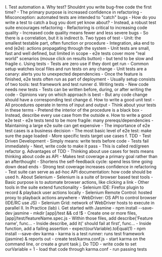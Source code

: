 I. Test automation
  a. Why test? Shouldnt you write bug-free code the first time?
    - The primary purpose is increased confidence in refactoring
    - Misconception: automated tests are intended to "catch" bugs
    - How do you write a test to catch a bug you dont yet know about?
    - Instead, a robust test suite encourages refactoring
    - Refactoring is critical to increasing code quality
    - Increased code quality means fewer and less severe bugs
    - So there is a correlation, but it is indirect
  b. Two types of test
    - Unit: the smallest testable part, often function or procedure
    - Integration, aka end to end (e2e): actions propagating through the system
    - Unit tests are small, fast and well defined, but limited in scope
    - e2e tests cover more "real world" scenarios (mouse click on results button)
    - but tend to be slow and fragile
  c. Using tests
    - Tests are zero use if they dont get run
    - Common setup watches local files and run tests on any change
    - Unit tests are a canary: alerts you to unexpected dependencies
    - Once the feature is finished, e2e tests often run as part of deployment
    - Usually setup consists of two tools: test framework and test runner
  d. Writing tests
    - New code needs new tests
    - Tests can be written before, during, or after writing the code
    - Opinions vary on which approach is best
    - But any code change should have a corresponding test change
  d. How to write a good unit test
    - All procedures operate in terms of input and output
    - Think about your tests in these terms
    - Pretend the interior of the procedure is a black box
    - Instead, describe every use case from the outside
  e. How to write a good e2e test
    - e2e tests tend to be more fragile: many prereqs/dependencies
    - Maintaining a large e2e suite can get expensive
    - The importance of e2e test cases is a business decision
    - The most basic level of e2e test: make sure the page loaded
    - More specific tests target use cases
  f. TDD
    - Test Driven Development
    - Simply means: write tests before code
    - Tests fail immediately
    - Next, write code to make it pass
    - This is called red/green refactor
  g. Advantages of TDD
    - Thinking about use cases for tests means thinking about code as API
    - Makes test coverage a primary goal rather than an afterthought
    - Shortens the self-feedback cycle: spend less time going down dead ends
    - Strong test coverage increases confidence in refactoring
    - Test suite can serve as ad-hoc API documentation: how code should be used
  h. About Selenium
    - Selenium is a suite of browser based test tools
    - Basic purpose is to automate browser actions, like clicking a link
    - Other tools in the suite extend functionality
    - Selenium IDE: Firefox plugin to record & playback user actions locally
    - Selenium Remote Control: hosted proxy to playback actions anywhere
    - WebDriver: OS API to control browser (IDE/RC use JS)
    - Selenium Grid: network of WebDriver hosts to execute in parallel
II. In Practice (lab)
  i. Get started with Jasmine
    - npm install --save-dev jasmine 
    - mkdir [app]/test && cd !$
    - Create one or more files, [app]/test/featureName.spec.js
    - Within those files, add describe('Feature name', func...
    - Inside describe, add it(' should fail at first', func...
    - Inside function, add a failing assertion
    - expect(ourVariable).toEqual(1)
    - npm install --save-dev karma
    - karma is a test runner: runs test framework (jasmine) & reports out
    - create test/karma.conf.js
    - start karma on the command line, or create a grunt task
  j. Do TDD
    - write code to set ourVariable = 1
    - load that code through karma.conf
    - run passing tests
